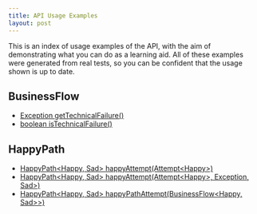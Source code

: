 ```yaml
---
title: API Usage Examples
layout: post
---
```

This is an index of usage examples of the API, with the aim of demonstrating what you can do as a learning aid.
All of these examples were generated from real tests, so you can be confident that the usage shown is up to date.

## BusinessFlow
* [Exception getTechnicalFailure()](BusinessFlow/Exception_getTechnicalFailure--)
* [boolean isTechnicalFailure()](BusinessFlow/boolean_isTechnicalFailure--)

## HappyPath
* [HappyPath&lt;Happy, Sad&gt; happyAttempt(Attempt&lt;Happy&gt;)](HappyPath/HappyPath-Happy,_Sad-_happyAttempt-Attempt-Happy--)
* [HappyPath&lt;Happy, Sad&gt; happyAttempt(Attempt&lt;Happy&gt;, Exception, Sad&gt;)](HappyPath/HappyPath-Happy,_Sad-_happyAttempt-Attempt-Happy-,_Exception,_Sad--)
* [HappyPath&lt;Happy, Sad&gt; happyPathAttempt(BusinessFlow&lt;Happy, Sad&gt;&gt;)](HappyPath/HappyPath-Happy,_Sad-_happyPathAttempt-BusinessFlow-Happy,_Sad---)